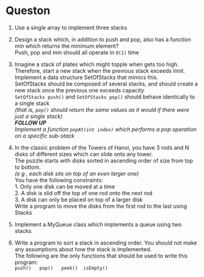 # Queston
1. Use a single array to implement three stacks

2. Design a stack which, in addition to push and pop, also has a function min which returns the minimum element?   
    Push, pop and min should all operate in ```O(1)``` time

3. Imagine a stack of plates which might topple when gets too high. Therefore, start a new stack when the previous stack exceeds limit.   
    Implement a data structure SetOfStacks that mimics this.   
    SetOfStacks should be composed of several stacks, and should create a new stack once the previous one exceeds capacity   
    ```SetOfStacks push()``` and ```SetOfStacks pop()``` should behave identically to a single stack   
    *(that is, ```pop()``` should return the same values as it would if there were just a single stack)*   
    ***FOLLOW UP***   
        *Implement a function ```popAt(int index)``` which performs a pop operation on a specific sub-stack*

4. In the classic problem of the Towers of Hanoi, you have 3 rods and N disks of different sizes which can slide onto any tower.   
    The puzzle starts with disks sorted in ascending order of size from top to bottom.   
    *(e g , each disk sits on top of an even larger one)*       
    You have the following constraints:   
        1. Only one disk can be moved at a time   
        2. A disk is slid off the top of one rod onto the next rod   
        3. A disk can only be placed on top of a larger disk   
    Write a program to move the disks from the first rod to the last using Stacks

5. Implement a MyQueue class which implements a queue using two stacks

6. Write a program to sort a stack in ascending order.
    You should not make any assumptions about how the stack is implemented.   
    The following are the only functions that should be used to write this program:    
    ```push()   pop()   peek()  isEmpty()```